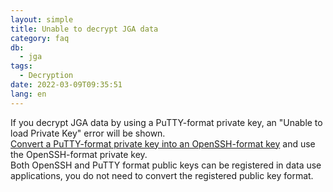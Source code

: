 ```yaml
---
layout: simple
title: Unable to decrypt JGA data
category: faq
db:
  - jga
tags: 
  - Decryption
date: 2022-03-09T09:35:51
lang: en
---
```


If you decrypt JGA data by using a PuTTY-format private key, an "Unable to load Private Key" error will be shown.    
[Convert a PuTTY-format private key into an OpenSSH-format key](/account-e.html#convert-private-key) and use the OpenSSH-format private key.    
Both OpenSSH and PuTTY format public keys can be registered in data use applications, you do not need to convert the registered public key format.

 

